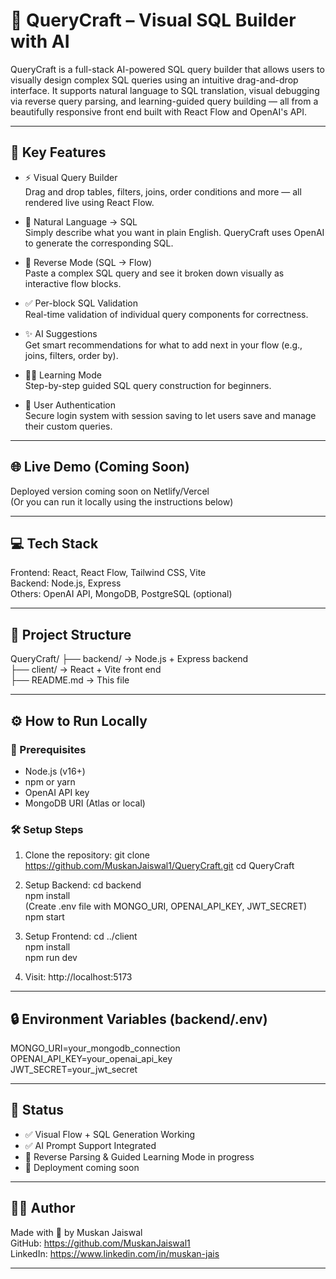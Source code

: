 # 🚀 QueryCraft – Visual SQL Builder with AI

QueryCraft is a full-stack AI-powered SQL query builder that allows users to visually design complex SQL queries using an intuitive drag-and-drop interface. It supports natural language to SQL translation, visual debugging via reverse query parsing, and learning-guided query building — all from a beautifully responsive front end built with React Flow and OpenAI's API.

---

## 🧠 Key Features

- ⚡ Visual Query Builder  
  Drag and drop tables, filters, joins, order conditions and more — all rendered live using React Flow.

- 🧬 Natural Language → SQL  
  Simply describe what you want in plain English. QueryCraft uses OpenAI to generate the corresponding SQL.

- 🔁 Reverse Mode (SQL → Flow)  
  Paste a complex SQL query and see it broken down visually as interactive flow blocks.

- ✅ Per-block SQL Validation  
  Real-time validation of individual query components for correctness.

- ✨ AI Suggestions  
  Get smart recommendations for what to add next in your flow (e.g., joins, filters, order by).

- 🧑‍🎓 Learning Mode  
  Step-by-step guided SQL query construction for beginners.

- 🔐 User Authentication  
  Secure login system with session saving to let users save and manage their custom queries.

---

## 🌐 Live Demo (Coming Soon)
Deployed version coming soon on Netlify/Vercel  
(Or you can run it locally using the instructions below)

---

## 💻 Tech Stack

Frontend: React, React Flow, Tailwind CSS, Vite  
Backend: Node.js, Express  
Others: OpenAI API, MongoDB, PostgreSQL (optional)

---

## 📁 Project Structure

QueryCraft/
├── backend/               → Node.js + Express backend  
├── client/                → React + Vite front end  
├── README.md              → This file  

---

## ⚙️ How to Run Locally

### 🔧 Prerequisites

- Node.js (v16+)
- npm or yarn
- OpenAI API key
- MongoDB URI (Atlas or local)

### 🛠 Setup Steps

1. Clone the repository:
   git clone https://github.com/MuskanJaiswal1/QueryCraft.git
   cd QueryCraft

2. Setup Backend:
   cd backend  
   npm install  
   (Create .env file with MONGO_URI, OPENAI_API_KEY, JWT_SECRET)  
   npm start  

3. Setup Frontend:
   cd ../client  
   npm install  
   npm run dev  

4. Visit: http://localhost:5173

---

## 🔒 Environment Variables (backend/.env)

MONGO_URI=your_mongodb_connection  
OPENAI_API_KEY=your_openai_api_key  
JWT_SECRET=your_jwt_secret  

---

## 📌 Status

- ✅ Visual Flow + SQL Generation Working  
- ✅ AI Prompt Support Integrated  
- 🔄 Reverse Parsing & Guided Learning Mode in progress  
- 🚀 Deployment coming soon

---

## 🙋‍♀️ Author

Made with 💙 by Muskan Jaiswal  
GitHub: https://github.com/MuskanJaiswal1  
LinkedIn: https://www.linkedin.com/in/muskan-jais  

---

